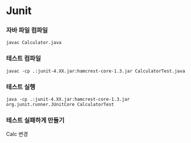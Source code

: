 # Junit

### 자바 파일 컴파일

```
javac Calculator.java
```

### 테스트 컴파일

```
javac -cp .:junit-4.XX.jar:hamcrest-core-1.3.jar CalculatorTest.java
```

### 테스트 실행

```
java -cp .:junit-4.XX.jar:hamcrest-core-1.3.jar org.junit.runner.JUnitCore CalculatorTest
```

### 테스트 실패하게 만들기

Calc 변경